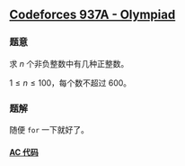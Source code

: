 ## [Codeforces 937A - Olympiad](http://codeforces.com/problemset/problem/937/A)

### 题意

求 $n$ 个非负整数中有几种正整数。

$1 \le n \le 100$，每个数不超过 600。

### 题解

随便 `for` 一下就好了。

#### [AC 代码](https://github.com/TsReaper/Competitive-Programming/blob/master/codeforces/937A/sol.c)

